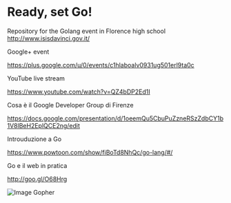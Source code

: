 # Ready, set Go!
Repository for the Golang event in Florence high school http://www.isisdavinci.gov.it/

Google+ event

https://plus.google.com/u/0/events/c1hlaboalv0931ug501erl9ta0c

YouTube live stream

https://www.youtube.com/watch?v=QZ4bDP2Ed1I

Cosa è il Google Developer Group di Firenze

https://docs.google.com/presentation/d/1oeemQu5CbuPuZzneRSzZdbCY1b1V8lBeH2EplQCE2ng/edit

Introuduzione a Go

https://www.powtoon.com/show/fiBoTd8NhQc/go-lang/#/

Go e il web in pratica

http://goo.gl/O68Hrg


![Image Gopher](https://googledrive.com/host/0B9vhVI44DUKKb2R6aFZSZy1xdTM1Mk40Z2FrQ3ZvanM3SVA0)
